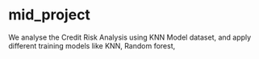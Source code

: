 # mid_project
We analyse the Credit Risk Analysis using KNN Model dataset, and apply different training models like KNN, Random forest, 
